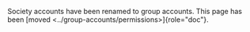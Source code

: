 Society accounts have been renamed to group accounts. This page has been
[moved \<../group-accounts/permissions\>]{role="doc"}.
